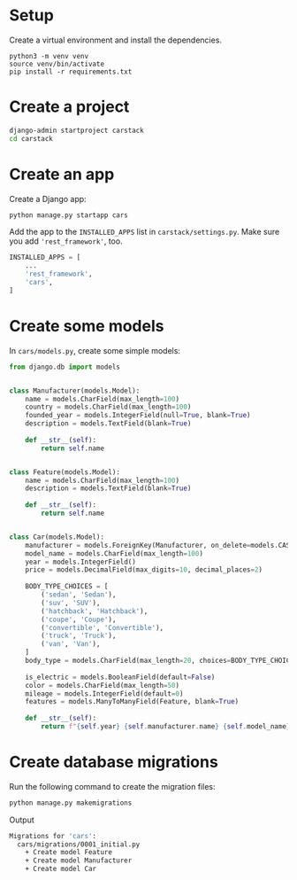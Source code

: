 # Setup

Create a virtual environment and install the dependencies.

```
python3 -m venv venv
source venv/bin/activate
pip install -r requirements.txt
```

# Create a project

```bash
django-admin startproject carstack
cd carstack
```

# Create an app

Create a Django app:

```bash
python manage.py startapp cars
```

Add the app to the `INSTALLED_APPS` list in `carstack/settings.py`. Make sure you add `'rest_framework'`, too.

```python
INSTALLED_APPS = [
    ...
    'rest_framework',
    'cars',
]
```

# Create some models

In `cars/models.py`, create some simple models:

```python
from django.db import models


class Manufacturer(models.Model):
    name = models.CharField(max_length=100)
    country = models.CharField(max_length=100)
    founded_year = models.IntegerField(null=True, blank=True)
    description = models.TextField(blank=True)
    
    def __str__(self):
        return self.name


class Feature(models.Model):
    name = models.CharField(max_length=100)
    description = models.TextField(blank=True)
    
    def __str__(self):
        return self.name


class Car(models.Model):
    manufacturer = models.ForeignKey(Manufacturer, on_delete=models.CASCADE, related_name='cars')
    model_name = models.CharField(max_length=100)
    year = models.IntegerField()
    price = models.DecimalField(max_digits=10, decimal_places=2)
    
    BODY_TYPE_CHOICES = [
        ('sedan', 'Sedan'),
        ('suv', 'SUV'),
        ('hatchback', 'Hatchback'),
        ('coupe', 'Coupe'),
        ('convertible', 'Convertible'),
        ('truck', 'Truck'),
        ('van', 'Van'),
    ]
    body_type = models.CharField(max_length=20, choices=BODY_TYPE_CHOICES)
    
    is_electric = models.BooleanField(default=False)
    color = models.CharField(max_length=50)
    mileage = models.IntegerField(default=0)
    features = models.ManyToManyField(Feature, blank=True)
    
    def __str__(self):
        return f"{self.year} {self.manufacturer.name} {self.model_name}"

```

# Create database migrations

Run the following command to create the migration files:

```bash
python manage.py makemigrations
```

Output

```bash
Migrations for 'cars':
  cars/migrations/0001_initial.py
    + Create model Feature
    + Create model Manufacturer
    + Create model Car
```
